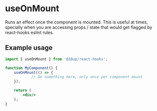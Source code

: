 # useOnMount

Runs an effect once the component is mounted. This is useful at times, specially when you are accessing props / state that would get flagged by react-hooks eslint rules.

## Example usage

```jsx
import { useOnMount } from '@10up/react-hooks';

function MyComponent() {
    useOnMount(() => {
		    // Do something here, only once per component mount
    });

    return (
        <div/>
    );
}
```
